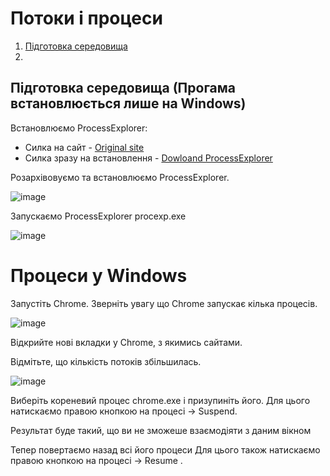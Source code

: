 

#  Потоки і процеси

1. [Підготовка середовища]()
2.

## Підготовка середовища (Прогама встановлюється лише на Windows)

Встановлюємо ProcessExplorer:
* Cилка на сайт - [Оriginal site](https://learn.microsoft.com/uk-ua/sysinternals/downloads/process-explorer)
* Силка зразу на встановлення - [Dowloand ProcessExplorer](https://download.sysinternals.com/files/ProcessExplorer.zip)

Розархівовуємо та встановлюємо ProcessExplorer.

![image](https://user-images.githubusercontent.com/113579489/191675520-0c52346f-512a-43a1-a0cf-93f93990dddb.png)

Запускаємо ProcessExplorer procexp.exe

![image](https://user-images.githubusercontent.com/113579489/191675413-fa992512-21cc-4278-bb41-22f91d250d42.png)

# Процеси у Windows

Запустіть Chrome. Зверніть увагу що Chrome запускає кілька процесів.

![image](https://user-images.githubusercontent.com/113579489/191677536-1123754a-cbb2-4424-a754-d60608043571.png)

Відкрийте нові вкладки у Chrome, з якимись сайтами.

Відмітьте, що кількість потоків збільшилась.



![image](https://user-images.githubusercontent.com/113579489/191676810-987862a9-f72c-4969-8d20-35ccd7fff85f.png)

Виберіть кореневий процес chrome.exe і призупиніть його.
Для цього натискаємо правою кнопкою на процесі -> Suspend.

Результат буде такий, що ви не зможеше взаємодіяти з даним вікном

Тепер повертаємо назад всі його процеси
Для цього також натискаємо правою кнопкою на процесі -> Resume .

